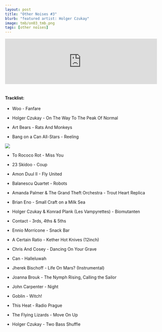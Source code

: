 ```yaml
---
layout: post
title: "Other Noises #3"
blurb: "featured artist: Holger Czukay"
image: tmb/on03_tmb.png
tags: [other noises]
---
```



<iframe scrolling="no" id="hearthis_at_track_3028650" width="100%" height="150" src="https://hearthis.at/embed/3028650/transparent_black/?hcolor=&color=&style=2&block_size=2&block_space=1&background=1&waveform=0&cover=0&autoplay=0&css=" frameborder="0" allowtransparency allow="autoplay"><p>Listen to <a href="https://hearthis.at/zerocc/other-noises-3-12917/" target="_blank">Other Noises #3 (12/9/17)</a> <span>by</span><a href="https://hearthis.at/zerocc/" target="_blank" >Zero</a> <span>on</span> <a href="https://hearthis.at/" target="_blank">hearthis.at</a></p></iframe>
&nbsp;

#### Tracklist:

- Woo - Fanfare

- Holger Czukay - On The Way To The Peak Of Normal
- Art Bears - Rats And Monkeys
- Bang on a Can All-Stars - Reeling

![](https://lh3.googleusercontent.com/cFgL1teS1JkrebN-KL9Yq6n8cd778nRov4b_nfbOBFcJGY8AUBRmuU9R5vO8G2bnquxpIN-86KeNC3xORB5x9SOo7TYXQ701QEfYzyuG56EU-EwwKIdLA7KjAl55J-CyQPuvjg2ufkG85tU_lavflmlzjy2AbqmypEed6JXfrzgRkUq6BBHruXqfaLO7V01U38RFHsWjbK_yGA0fFUqTvEzmWfGnKMUUi5YYX3zbtAHVtPqmzQkie1FCW39eexjwJAs-uqgZwDgArFerLvYLq-IqdRMLxQrCFIO7ATyT188CejeDF1vODBbbw0sfP263xyb_c8o4i_UgFpwCOnzekAkuisF2Du644rHh9fo7JDr39eizk8uAgavwLYiHSjr8Ek07uCJ8XOHYIw_KkF5JGC_bfRqVAjYK9NC9NJW2i-jlxTUqR4gL9x4ShSFkWw9jt0YDo1g_LmR0nSmwpZBCfd5kOMeHsWSXDll88JvHkspvBBCnkI03zDBEsjL6TnLCBXP7yNzLz2Iwf8aOnXA9wE6gw8nIQ-QFIE_VKZMSK0R5P3HzeNOovlbM7pgq7FEGliNLb9FbCviHWEKyYpHSqvrCjNlc64KzjgVE4_2-xMpTCasNWDop4KZaXeufUAbg1eRAAPQWssoesKhzCfMJP-G6=w500-h489-no)

- To Rococo Rot - Miss You
- 23 Skidoo - Coup
- Amon Duul II - Fly United

- Balanescu Quartet - Robots
- Amanda Palmer & The Grand Theft Orchestra - Trout Heart Replica
- Brian Eno - Small Craft on a Milk Sea

- Holger Czukay & Konrad Plank (Les Vampyrettes) - Biomutanten
- Contact - 3rds, 4ths & 5ths
- Ennio Morricone - Snack Bar


- A Certain Ratio - Kether Hot Knives (12inch)
- Chris And Cosey - Dancing On Your Grave
- Can - Halleluwah

- Jherek Bischoff - Life On Mars? (Instrumental)
- Joanna Brouk - The Nymph Rising, Calling the Sailor
- John Carpenter - Night
- Goblin - Witch!
- This Heat - Radio Prague

- The Flying Lizards - Move On Up

- Holger Czukay - Two Bass Shuffle
